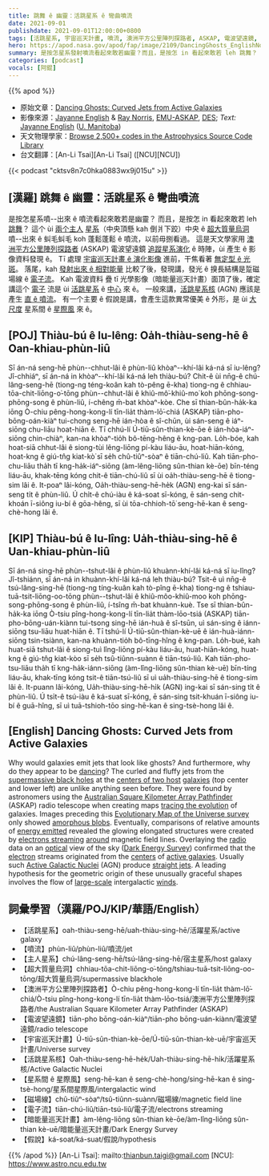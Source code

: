 ```yaml
---
title: 跳舞 ê 幽靈：活跳星系 ê 彎曲噴流
date: 2021-09-01
publishdate: 2021-09-01T12:00:00+0800
tags: [活跳星系, 宇宙巡天計畫, 噴流, 澳洲平方公里陣列探路者, ASKAP, 電波望遠鏡, 星系演化, 暗能量, 暗能量巡天]
hero: https://apod.nasa.gov/apod/fap/image/2109/DancingGhosts_EnglishNorris_960.jpg
summary: 是按怎星系發射噴流看起來敢若幽靈？而且，是按怎 in 看起來敢若 leh 跳舞？
categories: [podcast]
vocals: [阿錕]
---
```


{{% apod %}}

- 原始文章：[Dancing Ghosts: Curved Jets from Active Galaxies](https://apod.nasa.gov/apod/ap210901.html)
- 影像來源：[Jayanne English](https://www.iau.org/administration/membership/individual/8424/) & [Ray Norris](https://www.atnf.csiro.au/people/Ray.Norris/index.html), [EMU-ASKAP](http://emu-survey.org/), [DES](https://www.darkenergysurvey.org/); *Text:* [Jayanne English](http://www2.physics.umanitoba.ca/u/english/) ([U. Manitoba](https://sci.umanitoba.ca/physics-astronomy/))
- 天文物理學家：[Browse 2,500+ codes in the Astrophysics Source Code Library](http://ascl.net/)
- 台文翻譯：[An-Li Tsai][An-Li Tsai] ([NCU][NCU])

{{< podcast "cktsv8n7c0hka0883wx9j015u" >}}

## [漢羅] 跳舞 ê 幽靈：活跳星系 ê 彎曲噴流
是按怎星系噴--出來 ê 噴流看起來敢若是幽靈？
而且，是按怎 in 看起來敢若 leh [跳舞][dancing]？
這个 ùi [兩个主人][centers of two host] [星系][galaxies]（中央頂懸 kah 倒爿下跤）中央 ê [超大質量烏洞][supermassive black holes] 噴--出來 ê 虯毛虯毛 koh 蓬鬆蓬鬆 ê 噴流，以前毋捌看過。
這是天文學家用 [澳洲平方公里陣列探路者][Australian Square Kilometer Array Pathfinder] (ASKAP) 電波望遠鏡 [追蹤星系演化][tracing the evolution] ê 時陣，ùi 產生 ê 影像資料發現 ê。
Tī 處理 [宇宙巡天計畫 ê 演化影像][Evolutionary Map of the Universe survey] 進前，干焦看著 [無定型 ê 光斑][amorphous blobs]。
落尾，kah [發射出來 ê 相對能量][energy emitted] 比較了後，發現講，發光 ê 搝長結構是踅磁場線 ê [電子流][electrons streaming]。
Kah 電波資料 疊 tī 光學影像（暗能量巡天計畫）面頂了後，確定講這个 [電子][electron] 流是 ùi [活跳星系][active galaxies] ê [中心][centers t] 來 ê。
一般來講，[活跳星系核][Active Galactic Nuclei] (AGN) 應該是產生 [直 ê 噴流][straight jets]。
有一个主要 ê 假說是講，會產生這款異常優美 ê 外形，是 ùi [大尺度][large-scale] 星系間 ê [星際風][winds t] 來 ê。

## [POJ] Thiàu-bú ê Iu-lêng: Oa̍h-thiàu-seng-hē ê Oan-khiau-phùn-liû
Sī án-ná seng-hē phùn--chhut-lâi ê phùn-liû khòaⁿ--khí-lâi ká-ná sī iu-lêng?
Jî-chhiáⁿ, sī án-ná in khòaⁿ--khí-lâi ká-ná leh thiàu-bú?
Chit-ê ùi nn̄g-ê chú-lâng-seng-hē (tiong-ng téng-koân kah tò-pêng ē-kha) tiong-ng ê chhiau-tōa-chit-liōng-o͘-tōng phùn--chhut-lâi ê khiû-mô͘-khiû-mo͘ koh phōng-song-phōng-song ê phùn-liû, í-chêng m̄-bat khòaⁿ-kòe.
Che sī thian-bûn-ha̍k-ka iōng Ò-chiu pêng-hong-kong-lí tīn-lia̍t thàm-lō͘-chiá (ASKAP) tiān-pho-bōng-oán-kiàⁿ tui-chong seng-hē ián-hòa ê sî-chūn, ùi sán-seng ê iáⁿ-siōng chu-liāu hoat-hiān ê.
Tī chhú-lí  Ú-tiū-sûn-thian-kè-ōe ê ián-hòa-iáⁿ-siōng chin-chiàⁿ, kan-na khòaⁿ-tio̍h bô-tēng-hêng ê kng-pan.
Lo̍h-bóe, kah hoat-siā chhut-lâi ê siong-tùi lêng-liōng pí-kàu liáu-āu, hoat-hiān-kóng, hoat-kng ê giú-tn̂g kiat-kò͘ sī se̍h chû-tiûⁿ-sòaⁿ ê tiān-chú-liû.
Kah tiān-pho-chu-liāu tha̍h tī kng-ha̍k-iáⁿ-siōng (àm-lêng-liōng sûn-thian kè-ōe) bīn-téng liáu-āu, khak-tēng kóng chit-ê tiān-chú-liû sī ùi oa̍h-thiàu-seng-hē ê tiong-sim lâi ê.
It-poaⁿ lâi-kóng, Oa̍h-thiàu-seng-hē-he̍k (AGN) eng-kai sī sán-seng ti̍t ê phùn-liû.
Ú chi̍t-ê chú-iàu ê ká-soat sī-kóng, ē sán-seng chit-khoán ī-siông iu-bí ê gōa-hêng, sī ùi tōa-chhioh-tō͘ seng-hē-kan ê seng-chè-hong lâi ê.

## [KIP] Thiàu-bú ê Iu-lîng: Ua̍h-thiàu-sing-hē ê Uan-khiau-phùn-liû
Sī án-ná sing-hē phùn--tshut-lâi ê phùn-liû khuànn-khí-lâi ká-ná sī iu-lîng?
Jî-tshiánn, sī án-ná in khuànn-khí-lâi ká-ná leh thiàu-bú?
Tsit-ê uì nn̄g-ê tsú-lâng-sing-hē (tiong-ng tíng-kuân kah tò-pîng ē-kha) tiong-ng ê tshiau-tuā-tsit-liōng-oo-tōng phùn--tshut-lâi ê khiû-môo-khiû-moo koh phōng-song-phōng-song ê phùn-liû, í-tsîng m̄-bat khuànn-kuè.
Tse sī thian-bûn-ha̍k-ka iōng Ò-tsiu pîng-hong-kong-lí tīn-lia̍t thàm-lōo-tsiá (ASKAP) tiān-pho-bōng-uán-kiànn tui-tsong sing-hē ián-huà ê sî-tsūn, uì sán-sing ê iánn-siōng tsu-liāu huat-hiān ê.
Tī tshú-lí  Ú-tiū-sûn-thian-kè-uē ê ián-huà-iánn-siōng tsin-tsiànn, kan-na khuànn-tio̍h bô-tīng-hîng ê kng-pan.
Lo̍h-bué, kah huat-siā tshut-lâi ê siong-tuì lîng-liōng pí-kàu liáu-āu, huat-hiān-kóng, huat-kng ê giú-tn̂g kiat-kòo sī se̍h tsû-tiûnn-suànn ê tiān-tsú-liû.
Kah tiān-pho-tsu-liāu tha̍h tī kng-ha̍k-iánn-siōng (àm-lîng-liōng sûn-thian kè-uē) bīn-tíng liáu-āu, khak-tīng kóng tsit-ê tiān-tsú-liû sī uì ua̍h-thiàu-sing-hē ê tiong-sim lâi ê.
It-puann lâi-kóng, Ua̍h-thiàu-sing-hē-hi̍k (AGN) ing-kai sī sán-sing ti̍t ê phùn-liû.
Ú tsi̍t-ê tsú-iàu ê ká-suat sī-kóng, ē sán-sing tsit-khuán ī-siông iu-bí ê guā-hîng, sī uì tuā-tshioh-tōo sing-hē-kan ê sing-tsè-hong lâi ê.

## [English] Dancing Ghosts: Curved Jets from Active Galaxies
Why would galaxies emit jets that look like ghosts?
And furthermore, why do they appear to be [dancing][dancing]?
The curled and fluffy jets from the [supermassive black holes][supermassive black holes] at the [centers of two host][centers of two host] [galaxies][galaxies] (top center and lower left) are unlike anything seen before.
They were found by astronomers using the [Australian Square Kilometer Array Pathfinder][Australian Square Kilometer Array Pathfinder] (ASKAP) radio telescope when creating maps [tracing the evolution][tracing the evolution] of galaxies.
Images preceding this [Evolutionary Map of the Universe survey][Evolutionary Map of the Universe survey] only showed [amorphous blobs][amorphous blobs].
Eventually, comparisons of relative amounts of [energy emitted][energy emitted] revealed the glowing elongated structures were created by [electrons streaming][energy emitted] [around][around] magnetic field lines.
Overlaying the [radio][radio] data on an [optical][optical] view of the sky ([Dark Energy Survey][Dark Energy Survey]) confirmed that the [electron][electron] streams originated from the [centers][centers e] of [active galaxies][active galaxies].
Usually such [Active Galactic Nuclei][Active Galactic Nuclei] (AGN) produce [straight jets][straight jets].
A leading hypothesis for the geometric origin of these unusually graceful shapes involves the flow of [large-scale][large-scale] intergalactic [winds][winds e].


## 詞彙學習（漢羅/POJ/KIP/華語/English）
- 【活跳星系】oah-thiàu-seng-hē/uah-thiàu-sing-hē/活躍星系/active galaxy
- 【噴流】phùn-liû/phùn-liû/噴流/jet
- 【主人星系】chú-lâng-seng-hē/tsú-lâng-sing-hē/宿主星系/host galaxy
- 【超大質量烏洞】chhiau-tōa-chit-liōng-o͘-tōng/tshiau-tuā-tsit-liōng-oo-tōng/超大質量烏洞/supermassive blackhole
- 【澳洲平方公里陣列探路者】Ò-chiu pêng-hong-kong-lí tīn-lia̍t thàm-lō͘-chiá/Ò-tsiu pîng-hong-kong-lí tīn-lia̍t thàm-lōo-tsiá/澳洲平方公里陣列探路者/the Australian Square Kilometer Array Pathfinder (ASKAP)
- 【電波望遠鏡】tiān-pho bōng-oán-kiàⁿ/tiān-pho bōng-uán-kiànn/電波望遠鏡/radio telescope
- 【宇宙巡天計畫】Ú-tiū-sûn-thian-kè-ōe/Ú-tiū-sûn-thian-kè-uē/宇宙巡天計畫/Universe survey
- 【活跳星系核】Oah-thiàu-seng-hē-he̍k/Uah-thiàu-sing-hē-hi̍k/活躍星系核/Active Galactic Nuclei
- 【星系間 ê 星際風】seng-hē-kan ê seng-chè-hong/sing-hē-kan ê sing-tsè-hong/星系間星際風/intergalactic wind
- 【磁場線】chû-tiûⁿ-sòaⁿ/tsû-tiûnn-suànn/磁場線/magnetic field line
- 【電子流】tiān-chú-liû/tiān-tsú-liû/電子流/electrons streaming
- 【暗能量巡天計畫】àm-lêng-liōng sûn-thian kè-ōe/àm-lîng-liōng sûn-thian kè-uē/暗能量巡天計畫/Dark Energy Survey
- 【假說】ká-soat/ká-suat/假說/hypothesis


{{% /apod %}}
[An-Li Tsai]: mailto:thianbun.taigi@gmail.com
[NCU]: https://www.astro.ncu.edu.tw

[copyright]: https://apod.nasa.gov/apod/fap/lib/about_apod.html#srapply


[dancing]:https://apod.nasa.gov/apod/ap200614.html
[supermassive black holes]:https://en.wikipedia.org/wiki/Supermassive_black_hole
[centers of two host]:https://arxiv.org/abs/2108.00569
[galaxies]:https://apod.nasa.gov/apod/fap/image/2109/GhostFiguresPaperNorrisEtAl.pdf
[Australian Square Kilometer Array Pathfinder]:https://www.atnf.csiro.au/projects/askap/index.html
[tracing the evolution]:https://www.westernsydney.edu.au/newscentre/news_centre/more_news_stories/dancing_ghosts_point_to_new_discoveries_in_the_cosmos
[Evolutionary Map of the Universe survey]:http://emu-survey.org
[amorphous blobs]:https://i0.wp.com/thecreativecat.net/wp-content/uploads/2013/01/013013-Wordless-TheBlob1.jpg?resize=800%2C594
[energy emitted]:https://heasarc.gsfc.nasa.gov/docs/xte/learning_center/xray_techc.html
[electrons streaming]:https://heasarc.gsfc.nasa.gov/docs/xte/learning_center/xray_techc.html
[around]:https://ase.tufts.edu/cosmos/view_picture.asp?id=1424
[radio]:https://science.nasa.gov/ems/05_radiowaves
[optical]:https://science.nasa.gov/ems/09_visiblelight
[Dark Energy Survey]:https://www.darkenergysurvey.org
[electron]:https://pwg.gsfc.nasa.gov/Education/whelect.html
[centers e]:https://apod.nasa.gov/apod/ap210804.html
[centers t]:https://apod.tw/daily/20210804/
[active galaxies]:https://imagine.gsfc.nasa.gov/science/objects/active_galaxies1.html
[Active Galactic Nuclei]:https://en.wikipedia.org/wiki/Active_galactic_nucleus
[straight jets]:https://apod.nasa.gov/apod/ap121205.html
[large-scale]:https://apod.nasa.gov/apod/ap200223.html
[winds e]:https://apod.nasa.gov/apod/ap210623.html
[winds t]:https://apod.tw/daily/20210623/
